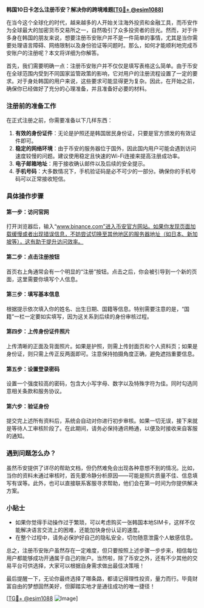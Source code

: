 **韩国10日卡怎么注册币安？解决你的跨境难题[[TG💪+ @esim1088](https://t.me/s/esim1088)]**

在当今这个全球化的时代，越来越多的人开始关注海外投资和金融工具，而币安作为全球最大的加密货币交易所之一，自然吸引了众多投资者的目光。然而，对于许多身在韩国的朋友来说，想要注册币安账户并不是一件简单的事情，尤其是当你需要处理语言障碍、网络限制以及身份验证等问题时。那么，如何才能顺利地完成币安账户的注册呢？本文将详细为你解答。

首先，我们需要明确一点：注册币安账户并不仅仅是填写表格这么简单。由于币安在全球范围内受到不同国家监管政策的影响，它对用户的注册流程设置了一定的要求。对于身处韩国的用户来说，这些要求可能显得更为复杂。因此，在开始之前，确保你已经做好了充分的心理准备，并且准备好必要的材料。

### 注册前的准备工作

在正式注册之前，你需要准备以下几样东西：

1. **有效的身份证件**：无论是护照还是韩国居民身份证，只要是官方颁发的有效证件即可。
2. **稳定的网络环境**：由于币安的服务器位于国外，因此国内用户可能会遇到访问速度较慢的问题。建议使用稳定且快速的Wi-Fi连接来提高注册成功率。
3. **电子邮箱地址**：用于接收确认邮件以及后续的安全提示。
4. **手机号码**：大多数情况下，手机验证码是必不可少的一部分。确保你的手机号码可以正常接收短信。

### 具体操作步骤

#### 第一步：访问官网
打开浏览器后，输入“www.binance.com”进入币安官方网站。如果你发现页面加载缓慢或者出现错误信息，不妨尝试切换至其他地区的服务器地址（如日本、新加坡等），这有助于提升访问效率。

#### 第二步：点击注册按钮
首页右上角通常会有一个明显的“注册”按钮。点击之后，你会被引导到一个新的页面，这里需要你填写个人信息。

#### 第三步：填写基本信息
根据提示依次填入你的姓名、出生日期、国籍等信息。特别需要注意的是，“国籍”一栏一定要如实填写，因为这关系到后续的身份审核过程。

#### 第四步：上传身份证件照片
上传清晰的正面及背面照片。如果是护照，则需上传封面页和个人资料页；如果是身份证，则只需上传正反两面即可。注意保持拍摄角度正确，避免遮挡重要信息。

#### 第五步：设置登录密码
设置一个强度较高的密码，包含大小写字母、数字以及特殊字符为佳。同时勾选同意相关条款和服务协议。

#### 第六步：验证身份
提交完上述所有资料后，系统会自动对你进行初步审核。如果一切无误，接下来就是等待人工审核阶段了。在此期间，请务必保持通讯畅通，以便及时接收来自客服的通知。

### 遇到问题怎么办？

虽然币安提供了详尽的帮助文档，但仍然难免会出现各种意想不到的情况。比如，当你的资料未通过审核时，首先要冷静分析原因——可能是照片质量不佳、信息填写有误等。此外，也可以直接联系客服寻求帮助，他们会在第一时间为你提供解决方案。

### 小贴士

- 如果你觉得手动操作过于繁琐，可以考虑购买一张韩国本地SIM卡，这样不仅能解决语言交流上的困难，还能加快身份认证的速度。
- 在整个过程中，请务必保护好自己的隐私安全，切勿随意泄露个人敏感信息。

总之，注册币安账户虽然存在一定难度，但只要按照上述步骤一步步来，相信每位用户都能够成功开通属于自己的账户。当然啦，除了币安之外，还有不少其他的交易平台可供选择，大家可以根据自身需求做出最佳决策哦！

最后提醒一下，无论你最终选择了哪条路，都请记得理性投资，量力而行。毕竟财富自由的梦想固然美好，但脚踏实地才是通往成功的唯一捷径！

[[TG💪+ @esim1088](https://t.me/s/esim1088) ![Image](https://i.postimg.cc/4NQfJmqS/Snipaste-2025-05-13-00-14-12.png)]